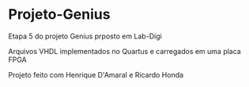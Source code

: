 # Projeto-Genius
Etapa 5 do projeto Genius prposto em Lab-Digi

Arquivos VHDL implementados no Quartus e carregados em uma placa FPGA

Projeto feito com Henrique D'Amaral e Ricardo Honda
